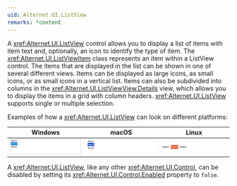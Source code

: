 ```yaml
---
uid: Alternet.UI.ListView
remarks: *content
---
```

A <xref:Alternet.UI.ListView> control allows you to display a list of items with item text and, optionally, an icon to identify the type of item.
The <xref:Alternet.UI.ListViewItem> class represents an item within a ListView control.
The items that are displayed in the list can be shown in one of several different views.
Items can be displayed as large icons, as small icons, or as small icons in a vertical list.
Items can also be subdivided into columns in the <xref:Alternet.UI.ListViewView.Details> view, which allows you to display the items
in a grid with column headers. <xref:Alternet.UI.ListView> supports single or multiple selection.

Examples of how a <xref:Alternet.UI.ListView> can look on different platforms:

|Windows|macOS|Linux|
|-------|-----|-----|
|![ListView on Windows](images/listview-windows.png)|![ListView on macOS](images/listview-macos.png)|![ListView on Linux](images/listview-linux.png)

A <xref:Alternet.UI.ListView>, like any other <xref:Alternet.UI.Control>, can be disabled by setting its <xref:Alternet.UI.Control.Enabled> property to `false`.